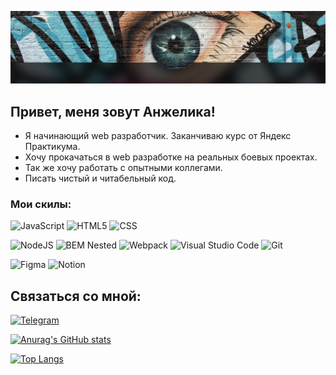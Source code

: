 [![Header](https://github.com/ana-anajel/ana-anajel/blob/main/assets/shapka.jpg)](https://github.com/ana-anajel)

## Привет, меня зовут Анжелика!
- Я начинающий web разработчик. Заканчиваю курс от Яндекс Практикума.
- Хочу прокачаться в web разработке на реальных боевых проектах.
- Так же хочу работать с опытными коллегами.
- Писать чистый и читабельный код.


### Мои скилы:
![JavaScript](https://img.shields.io/badge/javascript-%23323330.svg?style=for-the-badge&logo=javascript&logoColor=%23F7DF1E)
![HTML5](https://img.shields.io/badge/html5-%23E34F26.svg?style=for-the-badge&logo=html5&logoColor=white)
![CSS](https://img.shields.io/badge/CSS-%23000000.svg?style=for-the-badge&logo=CSS)

![NodeJS](https://img.shields.io/badge/node.js-6DA55F?style=for-the-badge&logo=node.js&logoColor=white)
![BEM Nested](https://img.shields.io/badge/BEM%20Nested-%23E34F26.svg?style=for-the-badge&logo=htmles6&logoColor=white)
![Webpack](https://img.shields.io/badge/webpack-%238DD6F9.svg?style=for-the-badge&logo=webpack&logoColor=black)
![Visual Studio Code](https://img.shields.io/badge/Visual%20Studio%20Code-0078d7.svg?style=for-the-badge&logo=visual-studio-code&logoColor=white)
![Git](https://img.shields.io/badge/git-%23F05033.svg?style=for-the-badge&logo=git&logoColor=white)

![Figma](https://img.shields.io/badge/figma-%23F24E1E.svg?style=for-the-badge&logo=figma&logoColor=white)
![Notion](https://img.shields.io/badge/Notion-%23000000.svg?style=for-the-badge&logo=notion&logoColor=white)


## Связаться со мной:
[![Telegram](https://img.shields.io/badge/Telegram-%23000000.svg?style=for-the-badge&logo=Telegram&logoColor=white)](https://telegram.me/anaazhel)

[![Anurag's GitHub stats](https://github-readme-stats.vercel.app/api?username=ana-anajel&show_icons=true&theme=dark)](https://github.com/anuraghazra/github-readme-stats)

[![Top Langs](https://github-readme-stats.vercel.app/api/top-langs/?username=ana-anajel&layout=compact&theme=dark)](https://github.com/anuraghazra/github-readme-stats)